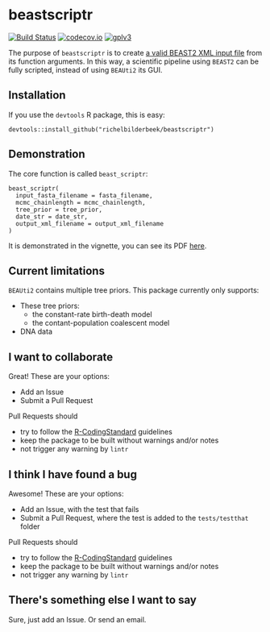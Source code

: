 # beastscriptr

[![Build Status](https://travis-ci.org/richelbilderbeek/beastscriptr.svg?branch=master)](https://travis-ci.org/richelbilderbeek/beastscriptr)
[![codecov.io](https://codecov.io/github/richelbilderbeek/beastscriptr/coverage.svg?branch=master)](https://codecov.io/github/richelbilderbeek/beastscriptr?branch=master)
[![gplv3](http://www.gnu.org/graphics/gplv3-88x31.png)](http://www.gnu.org/licenses/gpl.html)

The purpose of `beastscriptr` is to create 
[a valid BEAST2 XML input file](inst/extdata/birth_death_0_20151005.xml)
from its function arguments. In this way, a scientific pipeline using 
`BEAST2` can be fully scripted, instead of using `BEAUti2` its GUI.

## Installation

If you use the `devtools` R package, this is easy:

```
devtools::install_github("richelbilderbeek/beastscriptr")
```

## Demonstration

The core function is called `beast_scriptr`:

```
beast_scriptr(
  input_fasta_filename = fasta_filename,
  mcmc_chainlength = mcmc_chainlength,
  tree_prior = tree_prior,
  date_str = date_str,
  output_xml_filename = output_xml_filename
)
```

It is demonstrated in the vignette, you can see its PDF [here](demo.pdf).

## Current limitations

`BEAUti2` contains multiple tree priors. This package currently
only supports:

 * These tree priors:
    * the constant-rate birth-death model
    * the contant-population coalescent model
 * DNA data

## I want to collaborate

Great! These are your options:

 * Add an Issue
 * Submit a Pull Request

Pull Requests should
 * try to follow the [R-CodingStandard](https://github.com/richelbilderbeek/R-CodingStandard) guidelines
 * keep the package to be built without warnings and/or notes
 * not trigger any warning by `lintr`

## I think I have found a bug

Awesome! These are your options:

 * Add an Issue, with the test that fails
 * Submit a Pull Request, where the test is added to the `tests/testthat` folder

Pull Requests should
 * try to follow the [R-CodingStandard](https://github.com/richelbilderbeek/R-CodingStandard) guidelines
 * keep the package to be built without warnings and/or notes
 * not trigger any warning by `lintr`

## There's something else I want to say

Sure, just add an Issue. Or send an email.

